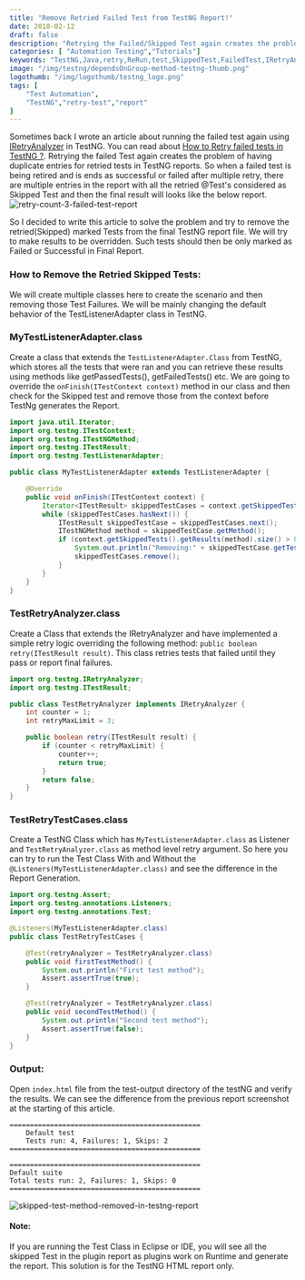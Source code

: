 ```yaml
---
title: "Remove Retried Failed Test from TestNG Report!"
date: 2018-02-12
draft: false
description: "Retrying the Failed/Skipped Test again creates the problem of having duplicate entries for the test in TestNG reports, so this article explains the way of removing the duplicate retried Skipped Test."
categories: [ "Automation Testing","Tutorials"]
keywords: "TestNG,Java,retry,ReRun,test,SkippedTest,FailedTest,IRetryAnalyzer,Listener"
image: "/img/testng/dependsOnGroup-method-testng-thumb.png"
logothumb: "/img/logothumb/testng_logo.png"
tags: [
    "Test Automation",
    "TestNG","retry-test","report"
]
---
```

Sometimes back I wrote an article about running the failed test again using [IRetryAnalyzer](http://javadox.com/org.testng/testng/6.9.4/org/testng/IRetryAnalyzer.html) in TestNG. You can read about [How to Retry failed tests in TestNG ?](https://www.pawangaria.com/post/testng/retry-failed-test-in-testng/).
Retrying the failed Test again creates the problem of having duplicate entries for retried tests in TestNG reports. So when a failed test is being retired and is ends as successful or failed after multiple retry, there are multiple entries in the report with all the retried @Test's considered as Skipped Test and then the final result will looks like the below report.
![retry-count-3-failed-test-report](/img/testng/retry-count-3-failed-test-report.png)

So I decided to write this article to solve the problem and try to remove the retried(Skipped) marked Tests from the final TestNG report file. We will try to make results to be overridden. Such tests should then be only marked as Failed or Successful in Final Report.

### How to Remove the Retried Skipped Tests:
We will create multiple classes here to create the scenario and then removing those Test Failures. We will be mainly changing the default behavior of the TestListenerAdapter class in TestNG.

### MyTestListenerAdapter.class
Create a class that extends the `TestListenerAdapter.Class` from TestNG, which stores all the tests
that were ran and you can retrieve these results using methods like getPassedTests(), getFailedTests() etc. We are going to override the `onFinish(ITestContext context)` method in our class and then check for the Skipped test and remove those from the context before TestNg generates the Report.
```Java
import java.util.Iterator;
import org.testng.ITestContext;
import org.testng.ITestNGMethod;
import org.testng.ITestResult;
import org.testng.TestListenerAdapter;

public class MyTestListenerAdapter extends TestListenerAdapter {

    @Override
    public void onFinish(ITestContext context) {
        Iterator<ITestResult> skippedTestCases = context.getSkippedTests().getAllResults().iterator();
        while (skippedTestCases.hasNext()) {
            ITestResult skippedTestCase = skippedTestCases.next();
            ITestNGMethod method = skippedTestCase.getMethod();
            if (context.getSkippedTests().getResults(method).size() > 0) {
                System.out.println("Removing:" + skippedTestCase.getTestClass().toString());
                skippedTestCases.remove();
            }
        }
    }
}
```

### TestRetryAnalyzer.class
Create a Class that extends the IRetryAnalyzer and have implemented a simple retry logic overriding the following method: `public boolean retry(ITestResult result)`. This class retries tests that failed until they pass or report final failures.
```Java
import org.testng.IRetryAnalyzer;
import org.testng.ITestResult;

public class TestRetryAnalyzer implements IRetryAnalyzer {
    int counter = 1;
    int retryMaxLimit = 3;

    public boolean retry(ITestResult result) {
        if (counter < retryMaxLimit) {
            counter++;
            return true;
        }
        return false;
    }
}
```

### TestRetryTestCases.class
Create a TestNG Class which has `MyTestListenerAdapter.class` as Listener and `TestRetryAnalyzer.class` as method level retry argument. So here you can try to run the Test Class With and Without the `@Listeners(MyTestListenerAdapter.class)` and see the difference in the Report Generation.
```Java
import org.testng.Assert;
import org.testng.annotations.Listeners;
import org.testng.annotations.Test;

@Listeners(MyTestListenerAdapter.class)
public class TestRetryTestCases {

    @Test(retryAnalyzer = TestRetryAnalyzer.class)
    public void firstTestMethod() {
        System.out.println("First test method");
        Assert.assertTrue(true);
    }

    @Test(retryAnalyzer = TestRetryAnalyzer.class)
    public void secondTestMethod() {
        System.out.println("Second test method");
        Assert.assertTrue(false);
    }
}
```
### Output:
Open `index.html` file from the test-output directory of the testNG and verify the results. We can see the difference from the previous report screenshot at the starting of this article.
```output
===============================================
    Default test
    Tests run: 4, Failures: 1, Skips: 2
===============================================

===============================================
Default suite
Total tests run: 2, Failures: 1, Skips: 0
===============================================
```
![skipped-test-method-removed-in-testng-report](/img/testng/skipped-test-method-removed-in-testng-report.png)

#### Note:
If you are running the Test Class in Eclipse or IDE, you will see all the skipped Test in the plugin report as plugins work on Runtime and generate the report. This solution is for the TestNG HTML report only.
